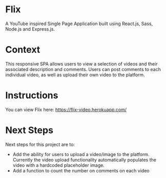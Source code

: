 # Flix
A YouTube inspired Single Page Application built using React.js, Sass, Node.js and Express.js.

# Context
This responsive SPA allows users to view a selection of videos and their associated description and comments. Users can post comments to each individual video, as well as upload their own video to the platform.

# Instructions
You can view Flix here: https://flix-video.herokuapp.com/

# Next Steps
Next steps for this project are to:
- Add the ability for users to upload a video/image to the platform. Currently the video upload functionality automatically populates the video with a hardcoded placeholder image.
- Add a function to count the number on comments on each video
